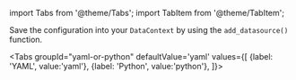 import Tabs from '@theme/Tabs';
import TabItem from '@theme/TabItem';

Save the configuration into your `DataContext` by using the `add_datasource()` function.

<Tabs
  groupId="yaml-or-python"
  defaultValue='yaml'
  values={[
  {label: 'YAML', value:'yaml'},
  {label: 'Python', value:'python'},
  ]}>

<TabItem value="yaml">

```python name="version-0.18 docs/docusaurus/docs/snippets/inferred_and_runtime_yaml_example_spark_s3.py add datasource config"
```

</TabItem>

<TabItem value="python">

```python name="version-0.18 docs/docusaurus/docs/oss/guides/connecting_to_your_data/cloud/s3/components_spark/inferred_and_runtime_python_example.py add datasource config"
```

</TabItem>

</Tabs>